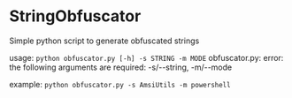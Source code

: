 # StringObfuscator
Simple python script to generate obfuscated strings

usage: `python obfuscator.py [-h] -s STRING -m MODE`
obfuscator.py: error: the following arguments are required: -s/--string, -m/--mode

example: `python obfuscator.py -s AmsiUtils -m powershell`
